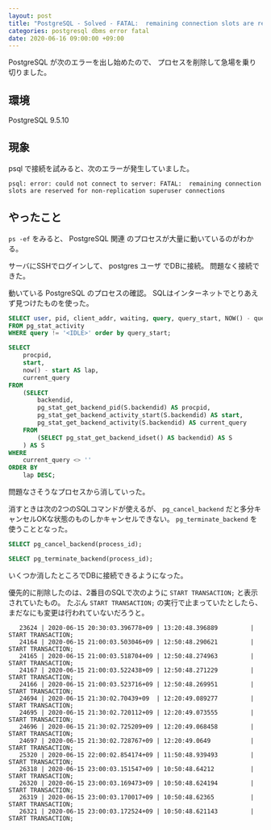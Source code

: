 ```yaml
---
layout: post
title: "PostgreSQL - Solved - FATAL:  remaining connection slots are reserved for non-replication superuser connections"
categories: postgresql dbms error fatal
date: 2020-06-16 09:00:00 +09:00
---
```


PostgreSQL が次のエラーを出し始めたので、
プロセスを削除して急場を乗り切りました。

## 環境

PostgreSQL 9.5.10

## 現象

psql で接続を試みると、次のエラーが発生していました。

```
psql: error: could not connect to server: FATAL:  remaining connection slots are reserved for non-replication superuser connections
```

## やったこと

`ps -ef` をみると、 PostgreSQL 関連 のプロセスが大量に動いているのがわかる。

サーバにSSHでログインして、 postgres ユーザ でDBに接続。
問題なく接続できた。

動いている PostgreSQL のプロセスの確認。
SQLはインターネットでとりあえず見つけたものを使った。

```sql
SELECT user, pid, client_addr, waiting, query, query_start, NOW() - query_start AS elapsed
FROM pg_stat_activity
WHERE query != '<IDLE>' order by query_start;
```

```sql
SELECT
    procpid,
    start,
    now() - start AS lap,
    current_query
FROM
    (SELECT
        backendid,
        pg_stat_get_backend_pid(S.backendid) AS procpid,
        pg_stat_get_backend_activity_start(S.backendid) AS start,
        pg_stat_get_backend_activity(S.backendid) AS current_query
    FROM
        (SELECT pg_stat_get_backend_idset() AS backendid) AS S
    ) AS S
WHERE
    current_query <> ''
ORDER BY
    lap DESC;
```

問題なさそうなプロセスから消していった。

消すときは次の2つのSQLコマンドが使えるが、 `pg_cancel_backend` だと多分キャンセルOKな状態のものしかキャンセルできない。
`pg_terminate_backend` を使うこととなった。

```sql
SELECT pg_cancel_backend(process_id);
```

```sql
SELECT pg_terminate_backend(process_id);
```

いくつか消したところでDBに接続できるようになった。

優先的に削除したのは、2番目のSQLで次のように `START TRANSACTION;` と表示されていたもの。
たぶん `START TRANSACTION;` の実行で止まっていたとしたら、 まだなにも変更は行われていないだろうと。

```
   23624 | 2020-06-15 20:30:03.396778+09 | 13:20:48.396889         | START TRANSACTION;
   24164 | 2020-06-15 21:00:03.503046+09 | 12:50:48.290621         | START TRANSACTION;
   24165 | 2020-06-15 21:00:03.518704+09 | 12:50:48.274963         | START TRANSACTION;
   24167 | 2020-06-15 21:00:03.522438+09 | 12:50:48.271229         | START TRANSACTION;
   24166 | 2020-06-15 21:00:03.523716+09 | 12:50:48.269951         | START TRANSACTION;
   24694 | 2020-06-15 21:30:02.70439+09  | 12:20:49.089277         | START TRANSACTION;
   24695 | 2020-06-15 21:30:02.720112+09 | 12:20:49.073555         | START TRANSACTION;
   24696 | 2020-06-15 21:30:02.725209+09 | 12:20:49.068458         | START TRANSACTION;
   24697 | 2020-06-15 21:30:02.728767+09 | 12:20:49.0649           | START TRANSACTION;
   25320 | 2020-06-15 22:00:02.854174+09 | 11:50:48.939493         | START TRANSACTION;
   26318 | 2020-06-15 23:00:03.151547+09 | 10:50:48.64212          | START TRANSACTION;
   26320 | 2020-06-15 23:00:03.169473+09 | 10:50:48.624194         | START TRANSACTION;
   26319 | 2020-06-15 23:00:03.170017+09 | 10:50:48.62365          | START TRANSACTION;
   26321 | 2020-06-15 23:00:03.172524+09 | 10:50:48.621143         | START TRANSACTION;
```
